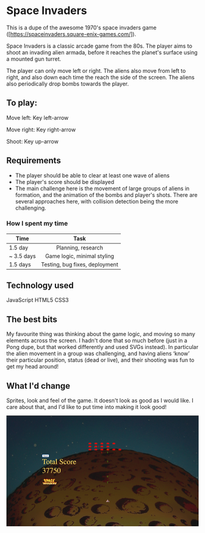 # Space Invaders
This is a dupe of the awesome 1970's space invaders game ([https://spaceinvaders.square-enix-games.com/]).

Space Invaders is a classic arcade game from the 80s. The player aims to shoot an invading alien armada, before it reaches the planet's surface using a mounted gun turret.

The player can only move left or right. The aliens also move from left to right, and also down each time the reach the side of the screen. The aliens also periodically drop bombs towards the player.

## To play:
Move left: Key left-arrow 

Move right: Key right-arrow 

Shoot: Key up-arrow 


## Requirements
* The player should be able to clear at least one wave of aliens
* The player's score should be displayed
* The main challenge here is the movement of large groups of aliens in formation, and the animation of the bombs and player's shots. There are several approaches here, with collision detection being the more challenging.

### How I spent my time
| Time          | Task          |
| ------------- |:-------------:|
| 1.5 day        | Planning, research |
| ~ 3.5 days        | Game logic, minimal styling    |
| 1.5 days  | Testing, bug fixes, deployment      |

## Technology used
  JavaScript 
  HTML5 
  CSS3 
  

## The best bits
My favourite thing was thinking about the game logic, and moving so many elements across the screen. I hadn't done that so much before (just in a Pong dupe, but that worked differently and used SVGs instead). In particular the alien movement in a group was challenging, and having aliens ‘know’ their particular position, status (dead or live), and their shooting was fun to get my head around!

## What I'd change
Sprites, look and feel of the game. It doesn't look as good as I would like. I care about that, and I'd like to put time into making it look good!

![alt text][spaceInvadersPic.png]

[spaceInvadersPic.png]: spaceInvadersPic.png
